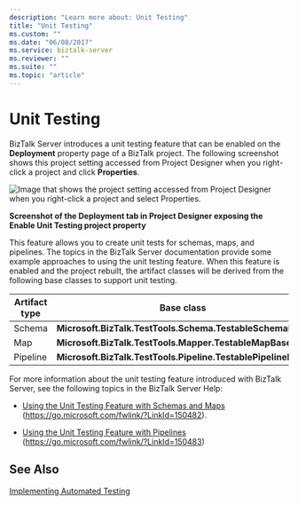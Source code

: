 ```yaml
---
description: "Learn more about: Unit Testing"
title: "Unit Testing"
ms.custom: ""
ms.date: "06/08/2017"
ms.service: biztalk-server
ms.reviewer: ""
ms.suite: ""
ms.topic: "article"
---
```

# Unit Testing
BizTalk Server introduces a unit testing feature that can be enabled on the **Deployment** property page of a BizTalk project. The following screenshot shows this project setting accessed from Project Designer when you right-click a project and click **Properties**.

 ![Image that shows the project setting accessed from Project Designer when you right-click a project and select Properties.](../core/media/projectdesignerenableunittesting.gif "ProjectDesignerEnableUnitTesting")

 **Screenshot of the Deployment tab in Project Designer exposing the Enable Unit Testing project property**

 This feature allows you to create unit tests for schemas, maps, and pipelines. The topics in the BizTalk Server documentation provide some example approaches to using the unit testing feature. When this feature is enabled and the project rebuilt, the artifact classes will be derived from the following base classes to support unit testing.

|Artifact type|Base class|
|-------------------|----------------|
|Schema|**Microsoft.BizTalk.TestTools.Schema.TestableSchemaBase**|
|Map|**Microsoft.BizTalk.TestTools.Mapper.TestableMapBase**|
|Pipeline|**Microsoft.BizTalk.TestTools.Pipeline.TestablePipelineBase**|

 For more information about the unit testing feature introduced with BizTalk Server, see the following topics in the BizTalk Server Help:

-   [Using the Unit Testing Feature with Schemas and Maps](../core/using-the-unit-testing-feature-with-schemas-and-maps.md) (https://go.microsoft.com/fwlink/?LinkId=150482).

-   [Using the Unit Testing Feature with Pipelines](../core/using-the-unit-testing-feature-with-pipelines.md) (https://go.microsoft.com/fwlink/?LinkId=150483)

## See Also
 [Implementing Automated Testing](../technical-guides/implementing-automated-testing.md)